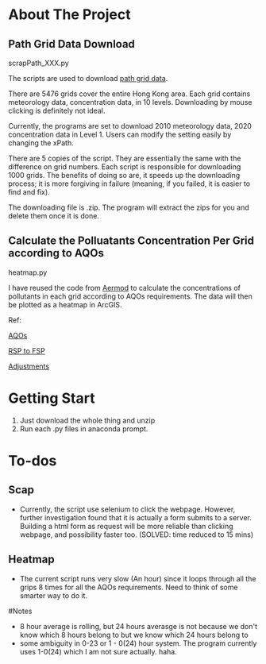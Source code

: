 # About The Project
## Path Grid Data Download
scrapPath_XXX.py

The scripts are used to download [path grid data](https://path.epd.gov.hk/).

There are 5476 grids cover the entire Hong Kong area. Each grid contains meteorology data, concentration data, in 10 levels. Downloading by mouse clicking is definitely not ideal.

Currently, the programs are set to download 2010 meteorology data, 2020 concentration data in Level 1. Users can modify the setting easily by changing the xPath.

There are 5 copies of the script. They are essentially the same with the difference on grid numbers. Each script is responsible for downloading 1000 grids. The benefits of doing so are, it speeds up the downloading process; it is more forgiving in failure (meaning, if you failed, it is easier to find and fix).

The downloading file is .zip. The program will extract the zips for you and delete them once it is done.

## Calculate the Polluatants Concentration Per Grid according to AQOs
heatmap.py

I have reused the code from [Aermod](https://github.com/mottJohn/AERMOD) to calculate the concentrations of pollutants in each grid according to AQOs requirements. The data will then be plotted as a heatmap in ArcGIS.

Ref:

[AQOs](https://www.epd.gov.hk/epd/english/environmentinhk/air/air_quality_objectives/air_quality_objectives.html)

[RSP to FSP](https://www.epd.gov.hk/epd/english/environmentinhk/air/guide_ref/guide_aqa_model_g5.html)

[Adjustments](https://www.epd.gov.hk/epd/english/environmentinhk/air/guide_ref/guide_aqa_model_g1.html)


# Getting Start
1. Just download the whole thing and unzip
2. Run each .py files in anaconda prompt.

# To-dos
## Scap
* Currently, the script use selenium to click the webpage. However, further investigation found that it is actually a form submits to a server. Building a html form as request will be more reliable than clicking webpage, and possibility faster too. (SOLVED: time reduced to 15 mins)

## Heatmap
* The current script runs very slow (An hour) since it loops through all the grips 8 times for all the AQOs requirements. Need to think of some smarter way to do it.

#Notes
* 8 hour average is rolling, but 24 hours averasge is not because we don't know which 8 hours belong to but we know which 24 hours belong to
* some ambiguity in 0-23 or 1 - 0(24) hour system. The program currently uses 1-0(24) which I am not sure actually. haha.